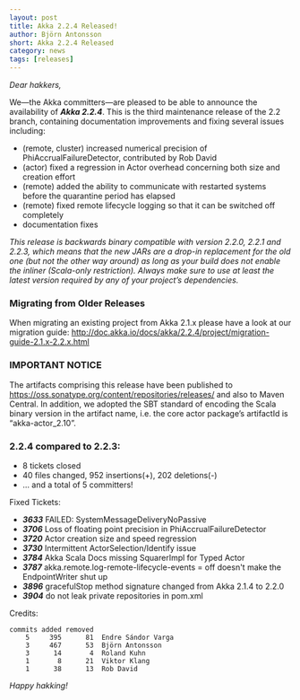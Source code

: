 ```yaml
---
layout: post
title: Akka 2.2.4 Released!
author: Björn Antonsson
short: Akka 2.2.4 Released
category: news
tags: [releases]
---
```


*Dear hakkers,*

We—the Akka committers—are pleased to be able to announce the availability of ***Akka 2.2.4***. This is the third maintenance release of the 2.2 branch, containing documentation improvements and fixing several issues including:

 * (remote, cluster) increased numerical precision of PhiAccrualFailureDetector, contributed by Rob David
 * (actor) fixed a regression in Actor overhead concerning both size and creation effort
 * (remote) added the ability to communicate with restarted systems before the quarantine period has elapsed
 * (remote) fixed remote lifecycle logging so that it can be switched off completely
 * documentation fixes

 *This release is backwards binary compatible with version 2.2.0, 2.2.1 and 2.2.3, which means that the new JARs are a drop-in replacement for the old one (but not the other way around) as long as your build does not enable the inliner (Scala-only restriction). Always make sure to use at least the latest version required by any of your project’s dependencies.*

### Migrating from Older Releases

When migrating an existing project from Akka 2.1.x please have a look at our migration guide:
http://doc.akka.io/docs/akka/2.2.4/project/migration-guide-2.1.x-2.2.x.html

### IMPORTANT NOTICE

The artifacts comprising this release have been published to https://oss.sonatype.org/content/repositories/releases/ and also to Maven Central. In addition, we adopted the SBT standard of encoding the Scala binary version in the artifact name, i.e. the core actor package’s artifactId is “akka-actor_2.10”.

### 2.2.4 compared to 2.2.3:

* 8 tickets closed
* 40 files changed, 952 insertions(+), 202 deletions(-)
* … and a total of 5 committers!

Fixed Tickets:

* ***3633***  FAILED: SystemMessageDeliveryNoPassive
* ***3706***  Loss of floating point precision in PhiAccrualFailureDetector
* ***3720***  Actor creation size and speed regression
* ***3730***  Intermittent ActorSelection/Identify issue
* ***3784***  Akka Scala Docs missing SquarerImpl for Typed Actor
* ***3787***  akka.remote.log-remote-lifecycle-events = off doesn't make the EndpointWriter shut up
* ***3896***  gracefulStop method signature changed from Akka 2.1.4 to 2.2.0
* ***3904***  do not leak private repositories in pom.xml

Credits:

    commits added removed
        5     395      81  Endre Sándor Varga
        3     467      53  Björn Antonsson
        3      14       4  Roland Kuhn
        1       8      21  Viktor Klang
        1      38      13  Rob David

*Happy hakking!*

